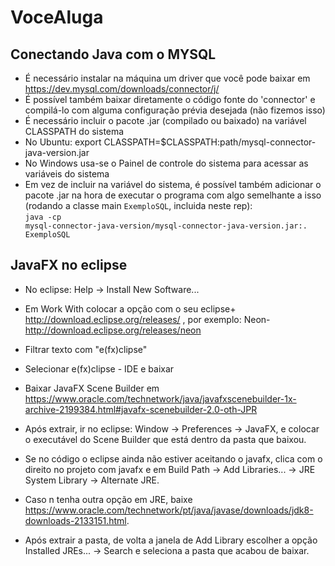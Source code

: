 # VoceAluga

## Conectando Java com o MYSQL
- É necessário instalar na máquina um driver que você pode baixar em https://dev.mysql.com/downloads/connector/j/
- É possível também baixar diretamente o código fonte do 'connector' e compilá-lo com alguma configuração prévia desejada (não fizemos isso)
- É necessário incluir o pacote .jar (compilado ou baixado) na variável CLASSPATH do sistema
- No Ubuntu: export CLASSPATH=$CLASSPATH:path/mysql-connector-java-version.jar
- No Windows usa-se o Painel de controle do sistema para acessar as variáveis do sistema
- Em vez de incluir na variável do sistema, é possível também adicionar o pacote .jar na hora de executar o programa com 
algo semelhante a isso (rodando a classe main <code>ExemploSQL</code>, incluida neste rep):<br>
<code>java -cp mysql-connector-java-version/mysql-connector-java-version.jar:. ExemploSQL</code>


## JavaFX no eclipse
- No eclipse: Help -> Install New Software...
- Em Work With colocar a opção com o seu eclipse+ http://download.eclipse.org/releases/  , por exemplo: Neon-http://download.eclipse.org/releases/neon
- Filtrar texto com "e(fx)clipse"
- Selecionar e(fx)clipse - IDE e baixar

- Baixar JavaFX Scene Builder em https://www.oracle.com/technetwork/java/javafxscenebuilder-1x-archive-2199384.html#javafx-scenebuilder-2.0-oth-JPR
- Após extrair, ir no eclipse: Window -> Preferences -> JavaFX, e colocar o executável do Scene Builder que está dentro da pasta que baixou.

- Se no código o eclipse ainda não estiver aceitando o javafx, clica com o direito no projeto com javafx e em Build Path -> Add Libraries... -> JRE System Library -> Alternate JRE.
- Caso n tenha outra opção em JRE, baixe https://www.oracle.com/technetwork/pt/java/javase/downloads/jdk8-downloads-2133151.html.
- Após extrair a pasta, de volta a janela de Add Library escolher a opção Installed JREs... -> Search e seleciona a pasta que acabou de baixar.
